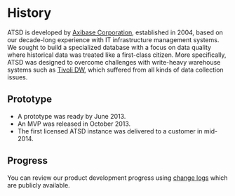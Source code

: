 # History

ATSD is developed by [Axibase Corporation](https://axibase.com/about-us/), established in 2004, based on our decade-long experience with IT infrastructure management systems. We sought to build a specialized database with a focus on data quality where historical data was treated like a first-class citizen. More specifically, ATSD was designed to overcome challenges with write-heavy warehouse systems such as [Tivoli DW](https://www.ibm.com/support/knowledgecenter/en/SS4EKN_7.2.0/com.ibm.itm.doc_6.3/install/tdw_overview.htm), which suffered from all kinds of data collection issues.

## Prototype

* A prototype was ready by June 2013.
* An MVP was released in October 2013.
* The first licensed ATSD instance was delivered to a customer in mid-2014.

## Progress

You can review our product development progress using [change logs](./changelogs/README.md#change-logs) which are publicly available.